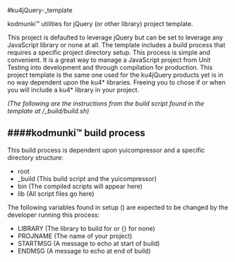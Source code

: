 #ku4jQuery-_template


kodmunki™ utilities for jQuery (or other library) project template.

This project is defaulted to leverage jQuery but can be set to leverage any JavaScript library or none at all. The template includes a build process that requires a specific project directory setup. This process is simple and convenient. It is a great way to manage a JavaScript project from Unit Testing into development and through compilation for production. This project template is the same one used for the ku4jQuery products yet is in no way dependent upon the ku4* libraries. Freeing you to chose if or when you will include a ku4* library in your project.


*(The following are the instructions from the build script found in the template at /_build/build.sh)*

####kodmunki™ build process
---

This build process is dependent upon yuicompressor and a specific directory structure:

* root  
 * _build (This build script and the yuicompressor)
 * bin (The compiled scripts will appear here)
 * lib (All script files go here)

The following variables found in setup () are
expected to be changed by the developer running
this process:

* LIBRARY (The library to build for or {} for none)
* PROJNAME (The name of your project)
* STARTMSG (A message to echo at start of build)
* ENDMSG (A message to echo at end of build)
